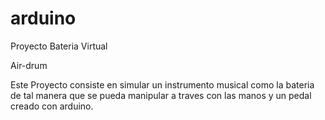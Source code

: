 arduino
=======

Proyecto Bateria Virtual

Air-drum 

Este Proyecto consiste en simular un instrumento musical como la bateria de tal manera que se pueda manipular a traves con las manos
y un pedal creado con arduino.
